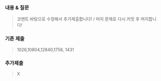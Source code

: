 ### 내용 & 질문

> 코멘트 바탕으로 수정해서 추가제출합니다! / 머지 문제로 다시 커밋 후 머지합니다!

### 기존 제출

> 1026,10804,12840,1758, 1431

### 추가제출

> X
